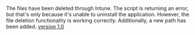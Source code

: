 The files have been deleted through Intune. The script is returning an error, but that's only because it's unable to uninstall the application. 
However, the file deletion functionality is working correctly. Additionally, a new path has been added.
[version 1.0](code/07\06\2023)
